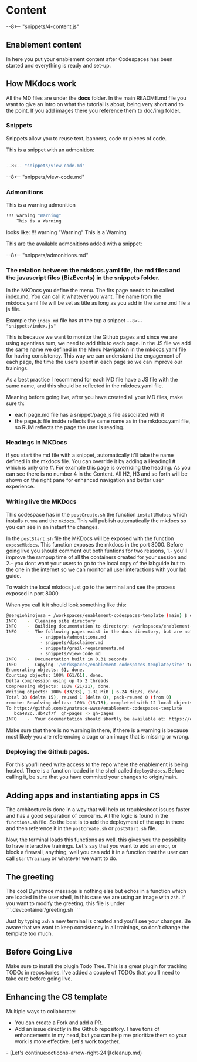 # Content
--8<-- "snippets/4-content.js"

## Enablement content

In here you put your enablement content after Codespaces has been started and everything is ready and set-up.


## How MKdocs work

All the MD files are under the **docs** folder. In the main README.md file you want to give an intro on what the tutorial is about, being very short and to the point. If you add images there you reference them to doc/img folder.



### Snippets

Snippets allow you to reuse text, banners, code or pieces of code.

This is a snippet with an admonition:

```bash

--8<-- "snippets/view-code.md"

```

--8<-- "snippets/view-code.md"

### Admonitions

This is a warning admonition
```bash
!!! warning "Warning"
    This is a Warning 
```
looks like:
!!! warning "Warning"
    This is a Warning 

This are the available admonitions added with a snippet:

--8<-- "snippets/admonitions.md"

### The relation between the mkdocs.yaml file, the md files and the javascript files (BizEvents) in the snippets folder.
In the MKDocs you define the menu. The firs page needs to be called index.md, You can call it whatever you want. The name from the mkdocs.yaml file will be set as title as long as you add in the same .md file a js file.

Example the ```index.md``` file has at the top a snippet ```--8<-- "snippets/index.js"```

This is because we want to monitor the Github pages and since we are using agentless rum, we need to add this to each page. in the JS file we add the same name we defined in the Menu Navigation in the mkdocs.yaml file for having consistency. This way we can understand the engagement of each page, the time the users spent in each page so we can improve our trainings.

As a best practice I recommend for each MD file have a JS file with the same name, and this should be reflected in the mkdocs.yaml file. 

Meaning before going live, after you have created all your MD files, make sure th:
- each page.md file has a snippet/page.js file associated with it
- the page.js file inside reflects the same name as in the mkdocs.yaml file, so RUM reflects the page the user is reading.

### Headings in MKDocs
if you start the md file with a snippet, automatically it'll take the name defined in the mkdocs file. You can override it by adding a Heading1 # which is only one #. For example this page is overriding the heading. As you can see there is no number 4 in the Content. All H2, H3 and so forth will be shown on the right pane for enhanced navigation and better user experience.


### Writing live the MKDocs
This codespace has in the `postCreate.sh` the function `installMkdocs` which installs `runme` and the `mkdocs`. This will publish automatically the mkdocs so you can see in an instant the changes. 

In the `postStart.sh` file the MKDocs will be exposed with the function `exposeMkdocs`. This function exposes the mkdocs in the port 8000. Before going live you should comment out both funtions for two reasons, 1.- you'll improve the rampup time of all the containers created for your session and 2.- you dont want your users to go to the local copy of the labguide but to the one in the internet so we can monitor all user interactions with your lab guide. 

To watch the local mkdocs just go to the terminal and see the process exposed in port 8000.

When you call it it should look something like this:

```bash
@sergiohinojosa ➜ /workspaces/enablement-codespaces-template (main) $ deployGhdocs 
INFO    -  Cleaning site directory
INFO    -  Building documentation to directory: /workspaces/enablement-codespaces-template/site
INFO    -  The following pages exist in the docs directory, but are not included in the "nav" configuration:
             - snippets/admonitions.md
             - snippets/disclaimer.md
             - snippets/grail-requirements.md
             - snippets/view-code.md
INFO    -  Documentation built in 0.31 seconds
INFO    -  Copying '/workspaces/enablement-codespaces-template/site' to 'gh-pages' branch and pushing to GitHub.
Enumerating objects: 61, done.
Counting objects: 100% (61/61), done.
Delta compression using up to 2 threads
Compressing objects: 100% (21/21), done.
Writing objects: 100% (33/33), 1.31 MiB | 6.24 MiB/s, done.
Total 33 (delta 15), reused 1 (delta 0), pack-reused 0 (from 0)
remote: Resolving deltas: 100% (15/15), completed with 12 local objects.
To https://github.com/dynatrace-wwse/enablement-codespaces-template
   bca482c..db42f7f  gh-pages -> gh-pages
INFO    -  Your documentation should shortly be available at: https://dynatrace-wwse.github.io/enablement-codespaces-template/

```

Make sure that there is no warning in there, if there is a warning is because most likely you are referencing a page or an image that is missing or wrong.


### Deploying the Github pages.
For this you'll need write access to the repo where the enablement is being hosted. There is a function loaded in the shell called `deployGhdocs`. Before calling it, be sure that you have commited your changes to origin/main. 


## Adding apps and instantiating apps in CS
The architecture is done in a way that will help us troubleshoot issues faster and has a good separation of concerns. All the logic is found in the `functions.sh` file. So the best is to add the deployment of the app in there and then reference it in the `postCreate.sh` or `postStart.sh` file. 

Now, the terminal loads this functions as well, this gives you the possibility to have interactive trainings. Let's say that you want to add an error, or block a firewall, anything, well you can add it in a function that the user can call `startTraining` or whatever we want to do. 

<!--FIXME: Explanation in-here -->


## The greeting
The cool Dynatrace message is nothing else but echos in a function which are loaded in the user shell, in this case we are using an image with `zsh`. If you want to modify the greeting, this file is under ```.devcontainer/greeting.sh````

Just by typing `zsh` a new terminal is created and you'll see your changes. Be aware that we want to keep consistency in all trainings, so don't change the template too much.



## Before Going Live

Make sure to install the plugin Todo Tree. This is a great plugin for tracking TODOs in repositories. I've added a couple of TODOs that you'll need to take care before going live. 



## Enhancing the CS template
Multiple ways to collaborate:
- You can create a Fork and add a PR. 
- Add an issue directly in the Github repository. I have tons of enhancements in my head, but you can help me prioritize them so your work is more effective. Let's work together.


<div class="grid cards" markdown>
- [Let's continue:octicons-arrow-right-24:](cleanup.md)
</div>
